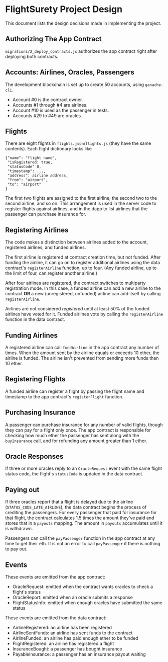 # FlightSurety Project Design

This document lists the design decisions made in implementing the
project.

## Authorizing The App Contract

`migrations/2_deploy_contracts.js` authorizes the app contract right
after deploying both contracts.

## Accounts: Airlines, Oracles, Passengers

The development blockchain is set up to create 50 accounts, using `ganache-cli`.

* Account #0 is the contract owner.
* Accounts #1 through #4 are airlines.
* Account #10 is used as the passenger in tests.
* Accounts #29 to #49 are oracles.

## Flights

There are eight flights in `flights.json`/`flights.js` (they have the
same contents).  Each flight dictionary looks like

    {"name": "flight name",
     "isRegistered: true,
     "statusCode" 0,
     "timestamp": ...,
     "address": airline address,
     "from": "airport",
     "to": "airport"
    }

The first two flights are assigned to the first airline, the second
two to the second airline, and so on.  This arrangement is used in the
server code to register flights against airlines, and in the dapp to
list airlines that the passenger can purchase insurance for.

## Registering Airlines

The code makes a distinction between airlines added to the account,
registered airlines, and funded airlines.

The first airline is registered at contract creation time, but not
funded.  After funding the airline, it can go on to register
additional airlines using the data contract's `registerAirline`
function, up to four.  (Any funded airline, up to the limit of four,
can register another airline.)

After four airlines are registered, the contract switches to
multiparty registration mode.  In this case, a funded airline can add
a new airline to the contract **OR** a new (unregistered, unfunded)
airline can add itself by calling `registerAirline`.

Airlines are not considered *registered* until at least 50% of the
funded airlines have voted for it.  Funded airlines vote by calling
the `registerAirline` function in the data contract.

## Funding Airlines

A registered airline can call `fundAirline` in the app contract any
number of times.  When the amount sent by the airline equals or
exceeds 10 ether, the airline is funded.  The airline isn't prevented
from sending more funds than 10 ether.

## Registering Flights

A funded airline can register a flight by passing the flight name and
timestamp to the app contract's `registerFlight` function.

## Purchasing Insurance

A passenger can purchase insurance for any number of valid flights,
though they can pay for a flight only once.  The app contract is
responsible for checking how much ether the passenger has sent along
with the `buyInsurance` call, and for refunding any amount greater
than 1 ether.

## Oracle Responses

If three or more oracles reply to an `OracleRequest` event with the
same flight status code, the flight's `statusCode` is updated in the
data contract.

## Paying out

If three oracles report that a flight is delayed due to the airline
(`STATUS_CODE_LATE_AIRLINE`), the data contract begins the process of
crediting the passengers.  For every passenger that paid for insurance
for that flight, the contract calculates 1.5 times the amount they've
paid and stores that in a `payouts` mapping.  The amount in `payouts`
accumulates until it is withdrawn.

Passengers can call the `payPassenger` function in the app contract at
any time to get their eth.  It is not an error to call `payPassenger`
if there is nothing to pay out.

## Events

These events are emitted from the app contract:

* OracleRequest: emitted when the contract wants oracles to check a flight's status
* OracleReport: emitted when an oracle submits a response
* FlightStatusInfo: emitted when enough oracles have submitted the same status

These events are emitted from the data contract:

* AirlineRegistered: an airline has been registered
* AirlineSentFunds: an airline has sent funds to the contract
* AirlineFunded: an airline has paid enough ether to be funded
* FlightRegistered: an airline has registered a flight
* InsuranceBought: a passenger has bought insurance
* PayableInsurance: a passenger has an insurance payout waiting
